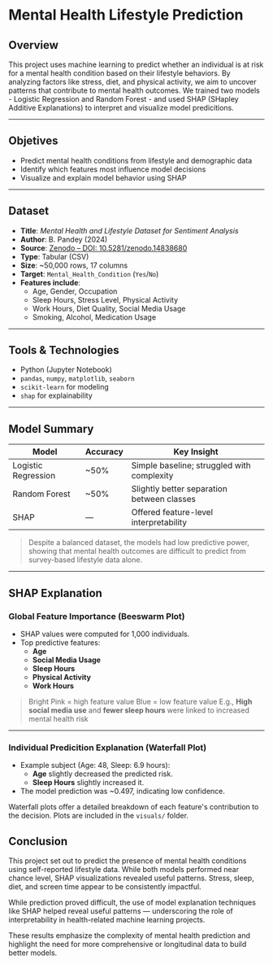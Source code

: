 # Mental Health Lifestyle Prediction

## Overview
This project uses machine learning to predict whether an individual is at risk for a mental health condition based on their lifestyle behaviors. By analyzing factors like stress, diet, and physical activity, we aim to uncover patterns that contribute to mental health outcomes.
We trained two models - Logistic Regression and Random Forest - and used SHAP (SHapley Additive Explanations) to interpret and visualize model predicitions.

--- 

## Objetives
- Predict mental health conditions from lifestyle and demographic data
- Identify which features most influence model decisions
- Visualize and explain model behavior using SHAP

---

## Dataset
- **Title**: *Mental Health and Lifestyle Dataset for Sentiment Analysis*
- **Author**: B. Pandey (2024)
- **Source**: [Zenodo – DOI: 10.5281/zenodo.14838680](https://doi.org/10.5281/zenodo.14838680)
- **Type**: Tabular (CSV)
- **Size**: ~50,000 rows, 17 columns  
- **Target**: `Mental_Health_Condition` (`Yes`/`No`)
- **Features include**:
  - Age, Gender, Occupation
  - Sleep Hours, Stress Level, Physical Activity
  - Work Hours, Diet Quality, Social Media Usage
  - Smoking, Alcohol, Medication Usage

 ---

 ## Tools & Technologies
 - Python (Jupyter Notebook)
 - `pandas`, `numpy`, `matplotlib`, `seaborn`
 - `scikit-learn` for modeling
 - `shap` for explainability

---

## Model Summary
| Model                | Accuracy | Key Insight                              |
|---------------------|----------|-------------------------------------------|
| Logistic Regression | ~50%     | Simple baseline; struggled with complexity |
| Random Forest       | ~50%     | Slightly better separation between classes |
| SHAP                | —        | Offered feature-level interpretability     |

> Despite a balanced dataset, the models had low predictive power, showing that mental health outcomes are difficult to predict from survey-based lifestyle data alone.

---

## SHAP Explanation

### Global Feature Importance (Beeswarm Plot)
- SHAP values were computed for 1,000 individuals.
- Top predictive features:
  - **Age**
  - **Social Media Usage**
  - **Sleep Hours**
  - **Physical Activity**
  - **Work Hours**

> Bright Pink = high feature value
> Blue = low feature value
> E.g., **High social media use** and **fewer sleep hours** were linked to increased mental health risk

---

### Individual Predicition Explanation (Waterfall Plot)
- Example subject (Age: 48, Sleep: 6.9 hours):
  - **Age** slightly decreased the predicted risk.
  - **Sleep Hours** slightly increased it.
- The model prediction was ~0.497, indicating low confidence.

Waterfall plots offer a detailed breakdown of each feature's contribution to the decision. Plots are included in the `visuals/` folder.

## Conclusion
This project set out to predict the presence of mental health conditions using self-reported lifestyle data. While both models performed near chance level, SHAP visualizations revealed useful patterns. Stress, sleep, diet, and screen time appear to be consistently impactful.

While prediction proved difficult, the use of model explanation techniques like SHAP helped reveal useful patterns — underscoring the role of interpretability in health-related machine learning projects.

These results emphasize the complexity of mental health prediction and highlight the need for more comprehensive or longitudinal data to build better models.
